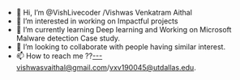- 👋 Hi, I’m @VishLivecoder /Vishwas Venkatram Aithal
- 👀 I’m interested in working on Impactful projects
- 🌱 I’m currently learning Deep learning and Working on Microsoft Malware detection Case study.
- 💞️ I’m looking to collaborate with people having similar interest.
- 📫 How to reach me ??---vishwasvaithal@gmail.com/vxv190045@utdallas.edu.

<!---

--->
